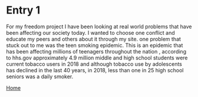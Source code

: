# Entry 1

For my freedom project I have been looking at real world problems that have been affecting our society today. I wanted to choose one conflict and educate my peers and others about it through my site. one problem that stuck out to me was the teen smoking epidemic. This is an epidemic that has been affecting millions of teenagers throughout the nation , according to hhs.gov approximately 4.9 million middle and high school students were current tobacco users in 2018 and although tobacco use by adolescents has declined in the last 40 years, in 2018, less than one in 25 high school seniors was a daily smoker.

[Home](../README.md)
